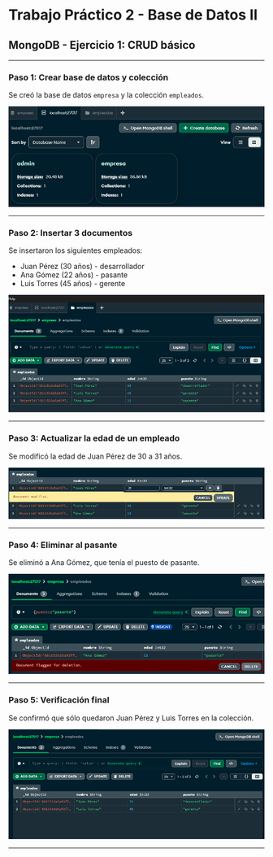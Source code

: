 
# Trabajo Práctico 2 - Base de Datos II
## MongoDB - Ejercicio 1: CRUD básico

---

### Paso 1: Crear base de datos y colección

Se creó la base de datos `empresa` y la colección `empleados`.


![Base de datos creada](img/empresa.png)

---

### Paso 2: Insertar 3 documentos

Se insertaron los siguientes empleados:

- Juan Pérez (30 años) - desarrollador
- Ana Gómez (22 años) - pasante
- Luis Torres (45 años) - gerente


![Documentos insertados](img/empleados.png)

---

### Paso 3: Actualizar la edad de un empleado

Se modificó la edad de Juan Pérez de 30 a 31 años.


![Edad modificada](img/edad-mod.png)

---

### Paso 4: Eliminar al pasante

Se eliminó a Ana Gómez, que tenía el puesto de pasante.


![Empleado eliminado](img/ana.png)

---

### Paso 5: Verificación final

Se confirmó que sólo quedaron Juan Pérez y Luis Torres en la colección.

![Captura final](img/lista.png)

---

